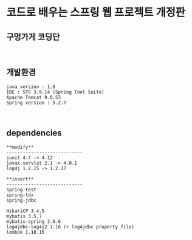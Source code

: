 # 코드로 배우는 스프링 웹 프로젝트 개정판
## 구멍가게 코딩단

<br>

## 개발환경
```
java version : 1.8
IDE : STS 3.9.14 (Spring Tool Suite)
Apache Tomcat 9.0.53
Spring version : 5.2.7
```
<br>

## dependencies
```
**modify**
----------------------------
junit 4.7 -> 4.12
javax.servlet 2.1 -> 4.0.1
log4j 1.2.15 -> 1.2.17
```
```
**insert**
----------------------------
spring-test
spring-tdx
spring-jdbc

HikariCP 3.4.5
mybatis 3.5.7
mybatis-spring 2.0.6 
log4jdbc-log4j2 1.16 (+ log4jdbc property file)
lombok 1.18.16
```